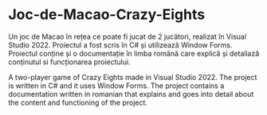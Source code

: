# Joc-de-Macao-Crazy-Eights
Un joc de Macao în rețea ce poate fi jucat de 2 jucători, realizat în Visual Studio 2022. Proiectul a fost scris în C# și utilizează Window Forms. Proiectul conține și o documentație în limba română care explică și detaliază conținutul si funcționarea proiectului. 

A two-player game of Crazy Eights made in Visual Studio 2022. The project is written in C# and it uses Window Forms. The project contains a documentation written in romanian that explains and goes into detail about the content and functioning of the project. 
